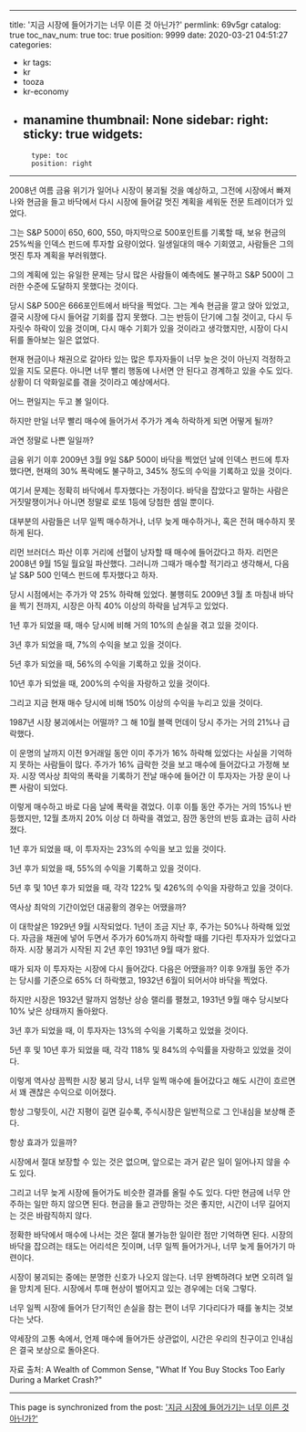 
---
title: '지금 시장에 들어가기는 너무 이른 것 아닌가?'
permlink: 69v5gr
catalog: true
toc_nav_num: true
toc: true
position: 9999
date: 2020-03-21 04:51:27
categories:
- kr
tags:
- kr
- tooza
- kr-economy
- manamine
thumbnail: None
sidebar:
    right:
        sticky: true
widgets:
    -
        type: toc
        position: right
---


2008년 여름 금융 위기가 일어나 시장이 붕괴될 것을 예상하고, 그전에 시장에서 빠져나와 현금을 들고 바닥에서 다시 시장에 들어갈 멋진 계획을 세워둔 전문 트레이더가 있었다.


그는 S&P 500이 650, 600, 550, 마지막으로 500포인트를 기록할 때, 보유 현금의 25%씩을 인덱스 펀드에 투자할 요량이었다. 일생일대의 매수 기회였고, 사람들은 그의 멋진 투자 계획을 부러워했다.


그의 계획에 있는 유일한 문제는 당시 많은 사람들이 예측에도 불구하고 S&P 500이 그러한 수준에 도달하지 못했다는 것이다.


당시 S&P 500은 666포인트에서 바닥을 찍었다. 그는 계속 현금을 깔고 앉아 있었고, 결국 시장에 다시 들어갈 기회를 잡지 못했다. 그는 반등이 단기에 그칠 것이고, 다시 두 자릿수 하락이 있을 것이며, 다시 매수 기회가 있을 것이라고 생각했지만, 시장이 다시 뒤를 돌아보는 일은 없었다.


현재 현금이나 채권으로 갈아타 있는 많은 투자자들이 너무 늦은 것이 아닌지 걱정하고 있을 지도 모른다. 아니면 너무 빨리 행동에 나서면 안 된다고 경계하고 있을 수도 있다. 상황이 더 악화일로를 겪을 것이라고 예상에서다.


어느 편일지는 두고 볼 일이다.


하지만 만일 너무 빨리 매수에 들어가서 주가가 계속 하락하게 되면 어떻게 될까?


과연 정말로 나쁜 일일까?


금융 위기 이후 2009년 3월 9일 S&P 500이 바닥을 찍었던 날에 인덱스 펀드에 투자했다면, 현재의 30% 폭락에도 불구하고, 345% 정도의 수익을 기록하고 있을 것이다.


여기서 문제는 정확히 바닥에서 투자했다는 가정이다. 바닥을 잡았다고 말하는 사람은 거짓말쟁이거나 아니면 정말로 로또 1등에 당첨한 셈일 뿐이다.


대부분의 사람들은 너무 일찍 매수하거나, 너무 늦게 매수하거나, 혹은 전혀 매수하지 못하게 된다.


리먼 브러더스 파산 이후 거리에 선혈이 낭자할 때 매수에 들어갔다고 하자. 리먼은 2008년 9월 15일 월요일 파산했다. 그러니까 그때가 매수할 적기라고 생각해서, 다음날 S&P 500 인덱스 펀드에 투자했다고 하자.


당시 시점에서는 주가가 약 25% 하락해 있었다. 불행히도 2009년 3월 초 마침내 바닥을 찍기 전까지, 시장은 아직 40% 이상의 하락을 남겨두고 있었다.


1년 후가 되었을 때, 매수 당시에 비해 거의 10%의 손실을 겪고 있을 것이다.


3년 후가 되었을 때, 7%의 수익을 보고 있을 것이다.


5년 후가 되었을 때, 56%의 수익을 기록하고 있을 것이다.


10년 후가 되었을 때, 200%의 수익을 자랑하고 있을 것이다.


그리고 지금 현재 매수 당시에 비해 150% 이상의 수익을 누리고 있을 것이다.


1987년 시장 붕괴에서는 어떨까? 그 해 10월 블랙 먼데이 당시 주가는 거의 21%나 급락했다.


이 운명의 날까지 이전 9거래일 동안 이미 주가가 16% 하락해 있었다는 사실을 기억하지 못하는 사람들이 많다. 주가가 16% 급락한 것을 보고 매수에 들어갔다고 가정해 보자. 시장 역사상 최악의 폭락을 기록하기 전날 매수에 들어간 이 투자자는 가장 운이 나쁜 사람이 되었다.


이렇게 매수하고 바로 다음 날에 폭락을 겪었다. 이후 이틀 동안 주가는 거의 15%나 반등했지만, 12월 초까지 20% 이상 더 하락을 겪었고, 잠깐 동안의 반등 효과는 급히 사라졌다.


1년 후가 되었을 때, 이 투자자는 23%의 수익을 보고 있을 것이다.


3년 후가 되었을 때, 55%의 수익을 기록하고 있을 것이다.


5년 후 및 10년 후가 되었을 때, 각각 122% 및 426%의 수익을 자랑하고 있을 것이다.


역사상 최악의 기간이었던 대공황의 경우는 어땠을까?


이 대학살은 1929년 9월 시작되었다. 1년이 조금 지난 후, 주가는 50%나 하락해 있었다. 자금을 채권에 넣어 두면서 주가가 60%까지 하락할 때를 기다린 투자자가 있었다고 하자. 시장 붕괴가 시작된 지 2년 후인 1931년 9월 때가 왔다.


때가 되자 이 투자자는 시장에 다시 들어갔다. 다음은 어땠을까? 이후 9개월 동안 주가는 당시를 기준으로 65% 더 하락했고, 1932년 6월이 되어서야 바닥을 찍었다.


하지만 시장은 1932년 말까지 엄청난 상승 랠리를 펼쳤고, 1931년 9월 매수 당시보다 10% 낮은 상태까지 돌아왔다.


3년 후가 되었을 때, 이 투자자는 13%의 수익을 기록하고 있었을 것이다.


5년 후 및 10년 후가 되었을 때, 각각 118% 및 84%의 수익률을 자랑하고 있었을 것이다.


이렇게 역사상 끔찍한 시장 붕괴 당시, 너무 일찍 매수에 들어갔다고 해도 시간이 흐르면서 꽤 괜찮은 수익으로 이어졌다.


항상 그렇듯이, 시간 지평이 길면 길수록, 주식시장은 일반적으로 그 인내심을 보상해 준다.


항상 효과가 있을까?


시장에서 절대 보장할 수 있는 것은 없으며, 앞으로는 과거 같은 일이 일어나지 않을 수도 있다.


그리고 너무 늦게 시장에 들어가도 비슷한 결과를 올릴 수도 있다. 다만 현금에 너무 안주하는 일만 하지 않으면 된다. 현금을 들고 관망하는 것은 좋지만, 시간이 너무 길어지는 것은 바람직하지 않다.


정확한 바닥에서 매수에 나서는 것은 절대 불가능한 일이란 점만 기억하면 된다. 시장의 바닥을 잡으려는 태도는 어리석은 짓이며, 너무 일찍 들어가거나, 너무 늦게 들어가기 마련이다.


시장이 붕괴되는 중에는 분명한 신호가 나오지 않는다. 너무 완벽하려다 보면 오히려 일을 망치게 된다. 시장에서 투매 현상이 벌어지고 있는 경우에는 더욱 그렇다.


너무 일찍 시장에 들어가 단기적인 손실을 참는 편이 너무 기다리다가 때를 놓치는 것보다는 낫다.


약세장의 고통 속에서, 언제 매수에 들어가든 상관없이, 시간은 우리의 친구이고 인내심은 결국 보상으로 돌아온다.


자료 출처: A Wealth of Common Sense, "What If You Buy Stocks Too Early During a Market Crash?"

- - -

This page is synchronized from the post: ['지금 시장에 들어가기는 너무 이른 것 아닌가?'](https://steemit.com/@pius.pius/69v5gr)
